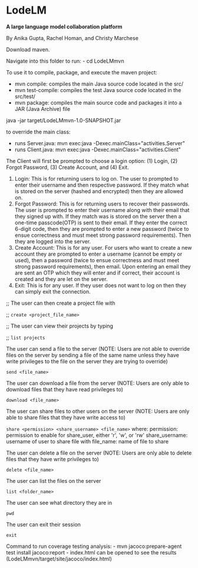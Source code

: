 # LodeLM
**A large language model collaboration platform**

By Anika Gupta, Rachel Homan, and Christy Marchese

Download maven.

Navigate into this folder to run:
    - cd LodeLMmvn

To use it to compile, package, and execute the maven project:

- mvn compile: compiles the main Java source code located in the src/
- mvn test-compile: compiles the test Java source code located in the src/test/
- mvn package: compiles the main source code and packages it into a JAR (Java Archive) file

java -jar target/LodeLMmvn-1.0-SNAPSHOT.jar

to override the main class: 
- runs Server.java: mvn exec:java -Dexec.mainClass="activities.Server"
- runs Client.java: mvn exec:java -Dexec.mainClass="activities.Client"


The Client will first be prompted to choose a login option: (1) Login, (2) Forgot Password, (3) Create Account, and (4) Exit. 

1. Login: This is for returning users to log on. The user to prompted to enter their username and then respective password. If they match what is stored on the server (hashed and encrypted) then they are allowed on.
2. Forgot Password: This is for returning users to recover their passwords. The user is prompted to enter their username along with their email that they signed up with. If they match was is stored on the server then a one-time passcode(OTP) is sent to their email. If they enter the correct 6-digit code, then they are prompted to enter a new password (twice to ensue correctness and must meet strong password requirements). Then they are logged into the server.
3. Create Account: This is for any user. For users who want to create a new account they are prompted to enter a username (cannot be empty or used), then a password (twice to ensue correctness and must meet strong password requirements), then email. Upon entering an email they are sent an OTP which they will enter and if correct, their account is created and they are let on the server.
4. Exit: This is for any user. If they user does not want to log on then they can simply exit the connection. 


;; The user can then create a project file with

;; `create <project_file_name>`

;; The user can view their projects by typing

;; `list projects`

The user can send a file to the server (NOTE: Users are not able to override files on the server by sending a file of the same name unless they have write privileges to the file on the server they are trying to override)

`send <file_name>`

The user can download a file from the server (NOTE: Users are only able to download files that they have read privileges to)

`download <file_name>`

The user can share files to other users on the server (NOTE: Users are only able to share files that they have write access to)

`share <permission> <share_username> <file_name>`
where:
    permission: permission to enable for share_user, either 'r', 'w', or 'rw'
    share_username: username of user to share file with
    file_name: name of file to share

The user can delete a file on the server (NOTE: Users are only able to delete files that they have write privileges to)

`delete <file_name>`

The user can list the files on the server

`list <folder_name>`

The user can see what directory they are in

`pwd`

The user can exit their session

`exit`


Command to run coverage testing analysis:
    - mvn jacoco:prepare-agent test install jacoco:report
    - index.html can be opened to see the results (LodeLMmvn/target/site/jacoco/index.html)
